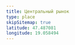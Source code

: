 ```yaml
---
title: Центральный рынок
type: place
skipSitemap: true
latitude: 47.487081
longitude: 19.058494
---
```

